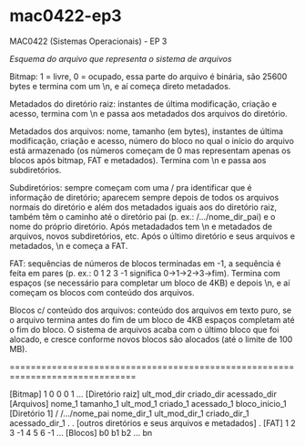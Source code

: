 # mac0422-ep3
MAC0422 (Sistemas Operacionais) - EP 3

*Esquema do arquivo que representa o sistema de arquivos*

Bitmap: 1 = livre, 0 = ocupado, essa parte do arquivo é binária, são 25600 bytes e termina com um \n, e aí começa direto metadados.

Metadados do diretório raiz: instantes de última modificação, criação e acesso, termina com \n e passa aos metadados dos arquivos do diretório.

Metadados dos arquivos: nome, tamanho (em bytes), instantes de última modificação, criação e acesso, número do bloco no qual o início do arquivo está armazenado (os números começam de 0 mas representam apenas os blocos após bitmap, FAT e metadados). Termina com \n e passa aos subdiretórios.

Subdiretórios: sempre começam com uma / pra identificar que é informação de diretório; aparecem sempre depois de todos os arquivos normais do diretório e além dos metadados iguais aos do diretório raiz, também têm o caminho até o diretório pai (p. ex.: /.../nome_dir_pai) e o nome do próprio diretório. Após metadadados tem \n e metadados de arquivos, novos subdiretórios, etc. Após o último diretório e seus arquivos e metadados, \n e começa a FAT.

FAT: sequências de números de blocos terminadas em -1, a sequência é feita em pares (p. ex.: 0 1 2 3 -1 significa 0->1->2->3->fim). Termina com espaços (se necessário para completar um bloco de 4KB) e depois \n, e aí começam os blocos com conteúdo dos arquivos.

Blocos c/ conteúdo dos arquivos: conteúdo dos arquivos em texto puro, se o arquivo termina antes do fim de um bloco de 4KB espaços completam até o fim do bloco. O sistema de arquivos acaba com o último bloco que foi alocado, e cresce conforme novos blocos são alocados (até o limite de 100 MB).

==============================================================================

[Bitmap] 1 0 0 0 1 ...
[Diretório raiz] ult_mod_dir criado_dir acessado_dir
[Arquivos] nome_1 tamanho_1 ult_mod_1 criado_1 acessado_1 bloco_inicio_1
[Diretório 1] / /.../nome_pai nome_dir_1 ult_mod_dir_1 criado_dir_1 acessado_dir_1
.
. [outros diretórios e seus arquivos e metadados]
.
[FAT] 1 2 3 -1 4 5 6 -1 ...
[Blocos] b0 b1 b2 ... bn
